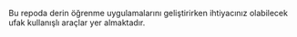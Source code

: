 Bu repoda derin öğrenme uygulamalarını geliştirirken ihtiyacınız olabilecek ufak kullanışlı araçlar yer almaktadır.
